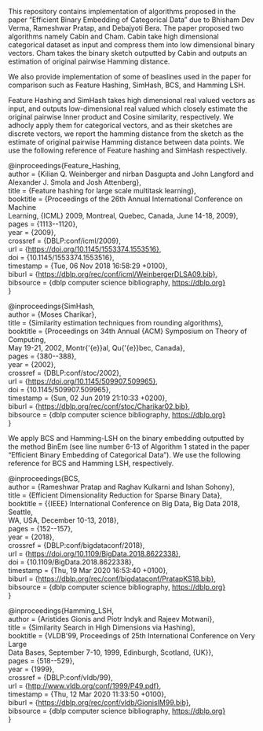 This repository contains implementation of algorithms proposed in the paper “Efficient Binary Embedding of Categorical Data” due to  Bhisham Dev Verma, Rameshwar Pratap, and Debajyoti Bera. The paper proposed two algorithms namely Cabin and Cham. Cabin take high dimensional categorical dataset as input and compress them into low dimensional binary vectors. Cham takes the binary sketch outputted by Cabin and outputs an estimation of original pairwise Hamming distance. 

We also provide implementation of  some of beaslines used in the paper for comparison such as Feature Hashing, SimHash, BCS, and Hamming LSH. 

Feature Hashing and SimHash takes high dimensional real valued vectors as input, and outputs low-dimensional real valued which closely estimate the original pairwise Inner product and Cosine similarity, respectively. We adhocly apply them for categorical vectors, and as their sketches are discrete vectors, we report the hamming distance from the sketch as the estimate of original pairwise Hamming distance between data points. We use the following reference of Feature hashing and SimHash respectively. 


@inproceedings{Feature_Hashing,   
    author    = {Kilian Q. Weinberger and nirban Dasgupta and John Langford and Alexander J. Smola and Josh Attenberg},          
    title     = {Feature hashing for large scale multitask learning},  
    booktitle = {Proceedings of the 26th Annual International Conference on Machine    
               Learning, {ICML} 2009, Montreal, Quebec, Canada, June 14-18, 2009},     
    pages     = {1113--1120},          
    year      = {2009},          
    crossref  = {DBLP:conf/icml/2009},   
    url       = {https://doi.org/10.1145/1553374.1553516},  
    doi       = {10.1145/1553374.1553516},       
    timestamp = {Tue, 06 Nov 2018 16:58:29 +0100},     
    biburl    = {https://dblp.org/rec/conf/icml/WeinbergerDLSA09.bib},   
    bibsource = {dblp computer science bibliography, https://dblp.org}       
}


@inproceedings{SimHash,   
 author    = {Moses Charikar},   
  title     = {Similarity estimation techniques from rounding algorithms},  
  booktitle = {Proceedings on 34th Annual {ACM} Symposium on Theory of Computing,  
               May 19-21, 2002, Montr{\'{e}}al, Qu{\'{e}}bec, Canada},  
  pages     = {380--388},  
  year      = {2002},  
  crossref  = {DBLP:conf/stoc/2002},  
  url       = {https://doi.org/10.1145/509907.509965},  
  doi       = {10.1145/509907.509965},  
  timestamp = {Sun, 02 Jun 2019 21:10:33 +0200},  
  biburl    = {https://dblp.org/rec/conf/stoc/Charikar02.bib},  
  bibsource = {dblp computer science bibliography, https://dblp.org}  
}


We apply BCS and Hamming-LSH on the binary embedding outputted by the method BinEm (see line number 6-13 of Algorithm 1 stated in the paper “Efficient Binary Embedding of Categorical Data”). We use the following reference for BCS and Hamming LSH, respectively. 

@inproceedings{BCS,  
  author    = {Rameshwar Pratap and Raghav Kulkarni and Ishan Sohony},  
  title     = {Efficient Dimensionality Reduction for Sparse Binary Data},  
  booktitle = {{IEEE} International Conference on Big Data, Big Data 2018, Seattle,  
               WA, USA, December 10-13, 2018},  
  pages     = {152--157},  
  year      = {2018},  
  crossref  = {DBLP:conf/bigdataconf/2018},  
  url       = {https://doi.org/10.1109/BigData.2018.8622338},  
  doi       = {10.1109/BigData.2018.8622338},  
  timestamp = {Thu, 19 Mar 2020 16:53:40 +0100},  
  biburl    = {https://dblp.org/rec/conf/bigdataconf/PratapKS18.bib},  
  bibsource = {dblp computer science bibliography, https://dblp.org}  
}

@inproceedings{Hamming_LSH,  
  author    = {Aristides Gionis and Piotr Indyk and Rajeev Motwani},  
  title     = {Similarity Search in High Dimensions via Hashing},  
  booktitle = {VLDB'99, Proceedings of 25th International Conference on Very Large  
               Data Bases, September 7-10, 1999, Edinburgh, Scotland, {UK}},  
  pages     = {518--529},  
  year      = {1999},  
  crossref  = {DBLP:conf/vldb/99},  
  url       = {http://www.vldb.org/conf/1999/P49.pdf},  
  timestamp = {Thu, 12 Mar 2020 11:33:50 +0100},  
  biburl    = {https://dblp.org/rec/conf/vldb/GionisIM99.bib},  
  bibsource = {dblp computer science bibliography, https://dblp.org}  
}
